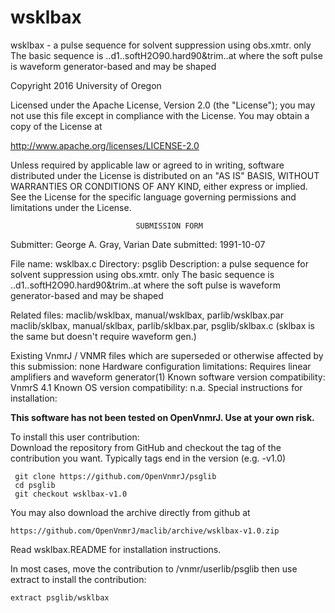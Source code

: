 # wsklbax
 wsklbax - a pulse sequence for solvent suppression using obs.xmtr. only The
 basic sequence is ..d1..softH2O90.hard90&trim..at where the soft
 pulse is waveform generator-based and may be shaped

 Copyright 2016 University of Oregon

 Licensed under the Apache License, Version 2.0 (the "License");
 you may not use this file except in compliance with the License.
 You may obtain a copy of the License at

   http://www.apache.org/licenses/LICENSE-2.0

 Unless required by applicable law or agreed to in writing, software
 distributed under the License is distributed on an "AS IS" BASIS,
 WITHOUT WARRANTIES OR CONDITIONS OF ANY KIND, either express or implied.
 See the License for the specific language governing permissions and
 limitations under the License.

                                SUBMISSION FORM

Submitter:      George A. Gray, Varian
Date submitted: 1991-10-07

File name:      wsklbax.c
Directory:      psglib
Description:    a pulse sequence for solvent suppression using obs.xmtr. only
                The basic sequence is ..d1..softH2O90.hard90&trim..at where
                the soft pulse is waveform generator-based and may be shaped

Related files:  maclib/wsklbax, manual/wsklbax, parlib/wsklbax.par
                maclib/sklbax, manual/sklbax, parlib/sklbax.par,
                psglib/sklbax.c
                (sklbax is the same but doesn't require waveform gen.)

Existing VnmrJ / VNMR files which are superseded or
otherwise affected by this submission:  none
Hardware configuration limitations:     Requires linear amplifiers
                                        and waveform generator(1)
Known software version compatibility:   VnmrS 4.1
Known OS version compatibility:         n.a.
Special instructions for installation:

**This software has not been tested on OpenVnmrJ. Use at your own risk.**

To install this user contribution:  
Download the repository from GitHub and checkout the tag of the contribution you want.
Typically tags end in the version (e.g. -v1.0)

     git clone https://github.com/OpenVnmrJ/psglib  
     cd psglib  
     git checkout wsklbax-v1.0


You may also download the archive directly from github at

    https://github.com/OpenVnmrJ/maclib/archive/wsklbax-v1.0.zip

Read wsklbax.README for installation instructions.

In most cases, move the contribution to /vnmr/userlib/psglib 
then use extract to install the contribution:  

    extract psglib/wsklbax